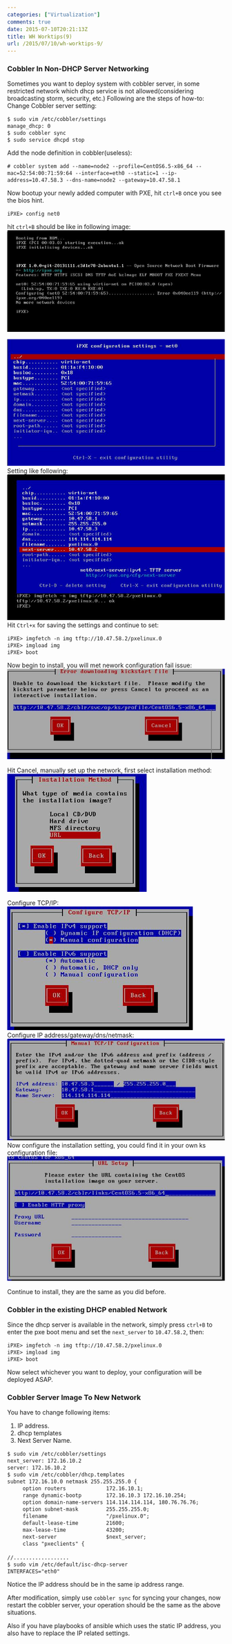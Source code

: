 ```yaml
---
categories: ["Virtualization"]
comments: true
date: 2015-07-10T20:21:13Z
title: WH Worktips(9)
url: /2015/07/10/wh-worktips-9/
---
```


### Cobbler In Non-DHCP Server Networking
Sometimes you want to deploy system with cobbler server,  in some restricted network which dhcp service is not allowed(considering broadcasting storm, security, etc.) Following are the steps of how-to:    
Change Cobbler server setting:    

```
$ sudo vim /etc/cobbler/settings
manage_dhcp: 0
$ sudo cobbler sync
$ sudo service dhcpd stop
```

Add the node definition in cobbler(useless):     

```
# cobbler system add --name=node2 --profile=CentOS6.5-x86_64 --mac=52:54:00:71:59:64 --interface=eth0 --static=1 --ip-address=10.47.58.3 --dns-name=node2 --gateway=10.47.58.1
```
Now bootup your newly added computer with PXE, hit `ctrl+B` once you see the bios hint.     

```
iPXE> config net0
```
hit `ctrl+B` should be like in following image:    
![/images/2015_07_10_20_31_15_761x354.jpg](/images/2015_07_10_20_31_15_761x354.jpg)    

![/images/2015_07_10_20_26_29_656x381.jpg](/images/2015_07_10_20_26_29_656x381.jpg)    
Setting like following:    
![/images/2015_07_10_20_33_15_676x453.jpg](/images/2015_07_10_20_33_15_676x453.jpg)    
Hit `Ctrl+x` for saving the settings and continue to set:    

```
iPXE> imgfetch -n img tftp://10.47.58.2/pxelinux.0
iPXE> imgload img
iPXE> boot
```

Now begin to install, you will met nework configuration fail issue:    
![/images/2015_07_10_20_39_30_580x240.jpg](/images/2015_07_10_20_39_30_580x240.jpg)    

Hit Cancel, manually set up the network, first select installation method:   
![/images/2015_07_10_20_41_12_323x273.jpg](/images/2015_07_10_20_41_12_323x273.jpg)    

Configure TCP/IP:    
![/images/2015_07_10_20_42_14_430x286.jpg](/images/2015_07_10_20_42_14_430x286.jpg)    
Configure IP address/gateway/dns/netmask:    
![/images/2015_07_10_20_43_08_600x280.jpg](/images/2015_07_10_20_43_08_600x280.jpg)    
Now configure the installation setting, you could find it in your own ks configuration file:    
![/images/2015_07_10_20_44_22_585x334.jpg](/images/2015_07_10_20_44_22_585x334.jpg)    

Continue to install, they are the same as you did before.    

### Cobbler in the existing DHCP enabled Network
Since the dhcp server is available in the network, simply press `ctrl+B` to enter the pxe boot menu and set the `next_server` to `10.47.58.2`, then:    


```
iPXE> imgfetch -n img tftp://10.47.58.2/pxelinux.0
iPXE> imgload img
iPXE> boot
```
Now select whichever you want to deploy, your configuration will be deployed ASAP.   

### Cobbler Server Image To New Network
You have to change following items:    
1. IP address.    
2. dhcp templates
3. Next Server Name.    


```
$ sudo vim /etc/cobbler/settings
next_server: 172.16.10.2
server: 172.16.10.2
$ sudo vim /etc/cobbler/dhcp.templates
subnet 172.16.10.0 netmask 255.255.255.0 {
     option routers             172.16.10.1; 
     range dynamic-bootp        172.16.10.3 172.16.10.254;
     option domain-name-servers 114.114.114.114, 180.76.76.76;     
     option subnet-mask         255.255.255.0;         
     filename                   "/pxelinux.0";       
     default-lease-time         21600;           
     max-lease-time             43200;      
     next-server                $next_server; 
     class "pxeclients" {

//..................
$ sudo vim /etc/default/isc-dhcp-server
INTERFACES="eth0"
```
Notice the IP address should be in the same ip address range.    

After modification, simply use `cobbler sync` for syncing your changes, now restart the cobbler server, your operation should be the same as the above situations.   

Also if you have playbooks of ansible which uses the static IP address, you also have to replace the IP related settings.   

